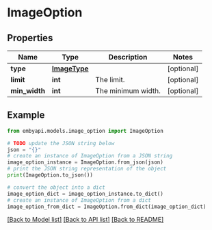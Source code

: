 # ImageOption


## Properties

Name | Type | Description | Notes
------------ | ------------- | ------------- | -------------
**type** | [**ImageType**](ImageType.md) |  | [optional] 
**limit** | **int** | The limit. | [optional] 
**min_width** | **int** | The minimum width. | [optional] 

## Example

```python
from embyapi.models.image_option import ImageOption

# TODO update the JSON string below
json = "{}"
# create an instance of ImageOption from a JSON string
image_option_instance = ImageOption.from_json(json)
# print the JSON string representation of the object
print(ImageOption.to_json())

# convert the object into a dict
image_option_dict = image_option_instance.to_dict()
# create an instance of ImageOption from a dict
image_option_from_dict = ImageOption.from_dict(image_option_dict)
```
[[Back to Model list]](../README.md#documentation-for-models) [[Back to API list]](../README.md#documentation-for-api-endpoints) [[Back to README]](../README.md)


